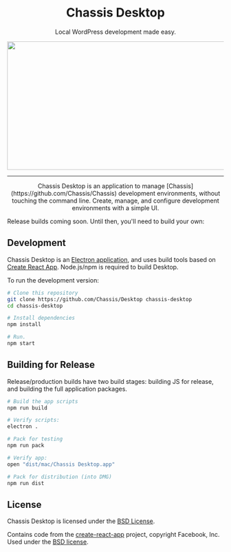 <div align="center">
	<h1>Chassis Desktop</h1>
	<p>Local WordPress development made easy.</p>
	<img src="http://i.imgur.com/G1k2f55.png" width="744" height="298" />
	<hr />
	<p markdown="1">Chassis Desktop is an application to manage [Chassis](https://github.com/Chassis/Chassis) development environments, without touching the command line. Create, manage, and configure development environments with a simple UI.</p>
</div>

<!-- **[Install Chassis Desktop &rarr;](http://chassis.io/)** -->

Release builds coming soon. Until then, you'll need to build your own:


## Development

Chassis Desktop is an [Electron application](http://electron.atom.io/), and uses build tools based on [Create React App][create-react-app]. Node.js/npm is required to build Desktop.

To run the development version:

```sh
# Clone this repository
git clone https://github.com/Chassis/Desktop chassis-desktop
cd chassis-desktop

# Install dependencies
npm install

# Run.
npm start
```


## Building for Release

Release/production builds have two build stages: building JS for release, and building the full application packages.

```sh
# Build the app scripts
npm run build

# Verify scripts:
electron .

# Pack for testing
npm run pack

# Verify app:
open "dist/mac/Chassis Desktop.app"

# Pack for distribution (into DMG)
npm run dist
```


## License

Chassis Desktop is licensed under the [BSD License](license.md).

Contains code from the [create-react-app][] project, copyright Facebook, Inc. Used under the [BSD license](https://github.com/facebookincubator/create-react-app/blob/master/LICENSE).

[create-react-app]: https://github.com/facebookincubator/create-react-app
